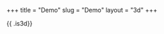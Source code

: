 +++
title = "Demo"
slug = "Demo"
layout = "3d"
+++

{{ .is3d}}
 <script src="viewhome.min.js">
{{ end }}